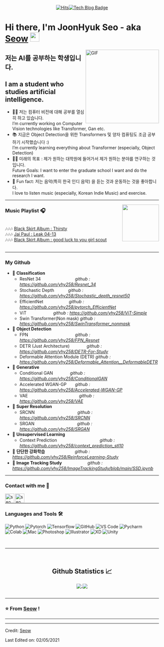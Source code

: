   <div align=center>
	
[![Hits](https://hits.seeyoufarm.com/api/count/incr/badge.svg?url=https%3A%2F%2Fgithub.com%2Fyhy258&count_bg=%23CCB1ED&title_bg=%23433636&icon=snapchat.svg&icon_color=%23C9B5DD&title=hits&edge_flat=false)](https://hits.seeyoufarm.com)[![Tech Blog Badge](http://img.shields.io/badge/-Tech%20blog-black?style=flat-square&logo=github&link=https://velog.io/@yhyj1001)](https://velog.io/@yhyj1001)
	
  </div>
 
# Hi there, I'm JoonHyuk Seo - aka [Seow](https://velog.io/@yhyj1001) <img width="30px" src="https://media.tenor.com/images/3b388fe03da271d2674faf85eb7c3fcd/tenor.gif" />

<img align="right" alt="GIF" height="240px" src="https://user-images.githubusercontent.com/33916246/116817592-19277500-aba2-11eb-9714-78d7b3c81d2f.png" />

## 저는 AI를 공부하는 학생입니다.
## I am a student who studies artificial intelligence.

- 👨‍💻  저는 컴퓨터 비전에 대해 공부를 열심히 하고 있습니다.  
I’m currently working on Computer Vision technologies like Transformer, Gan etc.
- 📚 지금은 Object Detection을 위한 Transformers 및 양자 컴퓨팅도 조금 공부하기 시작했습니다 :)  
I’m currently learning everything about Transformer (especially, Object Detection)
- 💪🏼 미래의 목표 : 제가 원하는 대학원에 들어가서 제가 원하는 분야를 연구하는 것 입니다.  
Future Goals: I want to enter the graduate school I want and do the research I want.
- 🥳 Fun fact: 저는 음악(특히 한국 인디 음악) 을 듣는 것과 운동하는 것을 좋아합니다.  
I love to listen music (especially, Korean Indie Music) and exercise.

---

<img align="right" height = "120" src="https://b-zinga.com/wp-content/uploads/2019/03/YouTube-logo-600x489.jpg"/>



### Music Playlist 🎧

<br/> 🎶🎶🎶 [Black Skirt Album : Thirsty](https://www.youtube.com/watch?v=WYPyun0nMv0)<br/>
🎶🎶🎶 [Jai Paul : Leak 04-13](https://www.youtube.com/watch?v=97YvkYlfibU)<br/>
🎶🎶🎶 [Black Skirt Album : good luck to you girl scout](https://www.youtube.com/watch?v=xvG9iEHutxA)
<br/><br/>

---
### My Github
- 💫 **Classification**
	- ResNet 34　　　　　　　　*github : https://github.com/yhy258/Resnet_34*
	- Stochastic Depth 　　　*github : https://github.com/yhy258/Stochastic_depth_resnet50*
	- EfficientNet　　　　　　*github : https://github.com/yhy258/pytorch_EfficientNet*
	- ViT　　　　　　          *github : https://github.com/yhy258/ViT-Simple*
	- Swin Transformer(Non mask)    *github : https://github.com/yhy258/SwinTransformer_nonmask*
- 💫 **Object Detection**
	- FPN　　　　　　　　　　　*github : https://github.com/yhy258/FPN_Resnet*
	- DETR (Just Architecture)　　　　*github : https://github.com/yhy258/DETR-For-Study*
	- Deformable Attention Module (DETR)  *github : https://github.com/yhy258/Deformable_Attention__DeformableDETR*
- 💫 **Generative**
	- Conditional GAN　　　　*github : https://github.com/yhy258/ConditionalGAN*
	- Accelerated WGAN-GP　　*github : https://github.com/yhy258/Accelerated-WGAN-GP*
	- VAE　　　　　　　　　　　　*github : https://github.com/yhy258/VAE*
- 💫 **Super Resolution**
	- SRCNN　　　　　　　　　　*github : https://github.com/yhy258/SRCNN*
	- SRGAN　　　　　　　　　　*github : https://github.com/yhy258/SRGAN*
- 💫 **Unsupervised Learning**
	- Context Prediction　　　　　　　　　　*github : https://github.com/yhy258/context_prediction_stl10*
- 💫 **단단한 강화학습**　　　　　　　*github : https://github.com/yhy258/ReinforceLearning-Study*
- 💫 **Image Tracking Study**　　　　　　*github : https://github.com/yhy258/ImageTrackingStudy/blob/main/SSD.ipynb*


---


### Contact with me 📝

[<img align="left" alt="seow.site" height="30px" src="https://user-images.githubusercontent.com/33916246/116786861-f7fc5100-aadb-11eb-94ad-81554c19e7f6.png" />][website]
[<img align="left" alt="seow Instagram" height="30px" src="https://image.flaticon.com/icons/svg/725/725278.svg" />][instagram]

<br />

---

### Languages and Tools 🛠 

![Python](http://img.shields.io/badge/-Python-3776AB?style=flat-square&logo=python&logoColor=ffffff)
![Pytorch](http://img.shields.io/badge/-Pytorch-5391FE?style=flat-square&logo=pytorch&logoColor=ffffff)
![Tensorflow](http://img.shields.io/badge/-Tensorflow-5391FE?style=flat-square&logo=tensorflow&logoColor=ffffff)
![GitHub](https://img.shields.io/badge/-GitHub-181717?style=flat-square&logo=github)
![VS Code](http://img.shields.io/badge/-VS%20Code-007ACC?style=flat-square&logo=visual-studio-code&logoColor=ffffff)
![Pycharm](http://img.shields.io/badge/-Pycharm-2C2255?style=flat-square&logo=Pycharm&logoColor=ffffff)
![Colab](http://img.shields.io/badge/-Colab-2C2255?style=flat-square&logo=Google&logoColor=ffffff)
![Mac](http://img.shields.io/badge/-Apple-0078D6?style=flat-square&logo=apple&logoColor=ffffff)
![Photoshop](http://img.shields.io/badge/-Photoshop-0078D6?style=flat-square&logo=adobe&logoColor=ffffff)
![Illustrator](http://img.shields.io/badge/-Illustrator-0078D6?style=flat-square&logo=adobe&logoColor=ffffff)
![XD](http://img.shields.io/badge/-XD-0078D6?style=flat-square&logo=adobe&logoColor=ffffff)
![Unity](http://img.shields.io/badge/-Unity-0078D6?style=flat-square&logo=unity&logoColor=ffffff)

<br/>

---

<br/>

  <h2 align="center"> Github Statistics 📈 </h2>
  
  <div align="center"> 
     <a href="">
      <img align="center" src="https://github-readme-stats.vercel.app/api?username=yhy258&hide=issues&show_icons=true&theme=dracula" />
    </a>
    <a href="">
      <img align="center" src="https://github-readme-stats.vercel.app/api/top-langs/?username=yhy258&layout=compact"/>
    </a>
</div>



<br/>

---

### ⭐️ From [Seow](https://github.com/yhy258) ! ### 

---

[website]: https://velog.io/@yhyj1001
[instagram]: https://www.instagram.com/oz__oo__/



----
Credit: [Seow](https://github.com/yhy258)

Last Edited on: 02/05/2021
